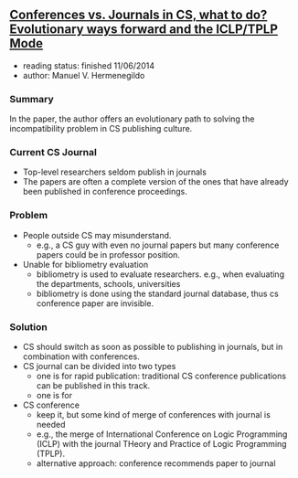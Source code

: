 ## [Conferences vs. Journals in CS, what to do? Evolutionary ways forward and the ICLP/TPLP Mode](http://www.dagstuhl.de/mat/Files/12/12452/12452.HermenegildoManuel.Paper.pdf)

- reading status: finished 11/06/2014
- author: Manuel V. Hermenegildo

### Summary
In the paper, the author offers an evolutionary path to solving the incompatibility problem in CS publishing culture.

### Current CS Journal
- Top-level researchers seldom publish in journals
- The papers are often a complete version of the ones that have already been published in conference proceedings.

### Problem
- People outside CS may misunderstand.
  - e.g., a CS guy with even no journal papers but many conference papers could be in professor position.
- Unable for bibliometry evaluation
  - bibliometry is used to evaluate researchers. e.g., when evaluating the departments, schools, universities
  - bibliometry is done using the standard journal database, thus cs conference paper are invisible.

### Solution
- CS should switch as soon as possible to publishing in journals, but in combination with conferences.
- CS journal can be divided into two types
  - one is for rapid publication: traditional CS conference publications can be published in this track.
  - one is for 
- CS conference
  - keep it, but some kind of merge of conferences with journal is needed
  - e.g., the merge of International Conference on Logic Programming (ICLP) with the journal THeory and Practice of Logic Programming (TPLP).
  - alternative approach: conference recommends paper to journal
